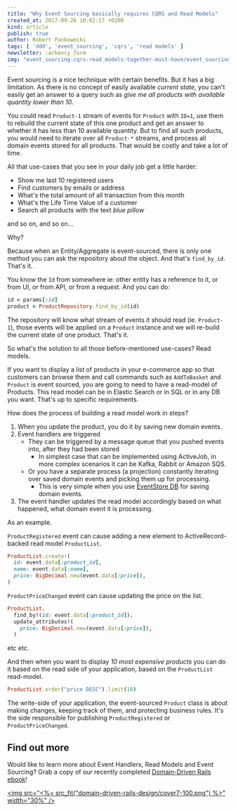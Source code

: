 ```yaml
---
title: "Why Event Sourcing basically requires CQRS and Read Models"
created_at: 2017-09-26 10:02:17 +0200
kind: article
publish: true
author: Robert Pankowecki
tags: [ 'ddd', 'event_sourcing', 'cqrs', 'read models' ]
newsletter: :arkency_form
img: "event_sourcing-cqrs-read_models-together-must-have/event_sourcing_ruby_loves_read_models_cqrs.png"
---
```


Event sourcing is a nice technique with certain benefits. But it has a big limitation. As there is no concept of easily available _current state_, you can't easily get an answer to a query such as _give me all products with available quantity lower than 10_.

<!-- more -->

You could read `Product-1` stream of events for `Product` with `ID=1`, use them to rebuild the current state of this one product and get an answer to whether it has less than 10 available quantity. But to find all such products, you would need to iterate over all `Product-*` streams, and process all domain events stored for all products. That would be costly and take a lot of time.

All that use-cases that you see in your daily job get a little harder:

* Show me last 10 registered users
* Find customers by emails or address
* What's the total amount of all transaction from this month
* What's the Life Time Value of a customer
* Search all products with the text _blue pillow_

and so on, and so on...

Why?

Because when an Entity/Aggregate is event-sourced, there is only one method you can ask the repository about the object. And that's `find_by_id`. That's it.

You know the `Id` from somewhere ie: other entity has a reference to it, or from UI, or from API, or from a request. And you can do:

```ruby
id = params[:id]
product = ProductRepository.find_by_id(id)
```

The repository will know what stream of events it should read (ie. `Product-1`), those events will be applied on a `Product` instance and we will re-build the current state of one product. That's it.

So what's the solution to all those before-mentioned use-cases? Read models.

If you want to display a list of products in your e-commerce app so that customers can browse them and call commands such as `AddToBasket`  and `Product` is event sourced, you are going to need to have a read-model of Products. This read model can be in Elastic Search or in SQL or in any DB you want. That's up to specific requirements.

How does the process of building a read model work in steps?

1. When you update the product, you do it by saving new domain events.
2. Event handlers are triggered
    * They can be triggered by a message queue that you pushed events into, after they had been stored
        * In simplest case that can be implemented using ActiveJob, in more complex scenarios it can be Kafka, Rabbit or Amazon SQS.
    * Or you have a separate process (a projection) constantly iterating over saved domain events and picking them up for processing.
        * This is very simple when you use [EventStore DB](https://eventstore.org/) for saving domain events.
3. The event handler updates the read model accordingly based on what happened, what domain event it is processing.


As an example.

`ProductRegistered` event can cause adding a new element to ActiveRecord-backed read model `ProductList`.

```ruby
ProductList.create!(
  id: event.data[:product_id],
  name: event.data[:name],
  price: BigDecimal.new(event.data[:price]),
)
```

`ProductPriceChanged` event can cause updating the price on the list.

```ruby
ProductList.
  find_by!(id: event.data[:product_id]).
  update_attributes!(
    price: BigDecimal.new(event.data[:price]),
  )
```

etc etc.

And then when you want to display _10 most expensive products_ you can do it based on the read side of your application, based on the `ProductList` read-model.

```ruby
ProductList.order("price DESC").limit(10)
```

The write-side of your application, the event-sourced `Product` class is about making changes, keeping track of them, and protecting business rules. It's the side responsible for publishing `ProductRegistered` or `ProductPriceChanged`.

## Find out more

Would like to learn more about Event Handlers, Read Models and Event Sourcing? Grab a copy of our recently completed [Domain-Driven Rails ebook](/domain-driven-rails/)!

<a href="/domain-driven-rails"><img src="<%= src_fit("domain-driven-rails-design/cover7-100.png") %>" width="30%" /></a>
